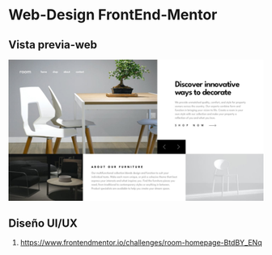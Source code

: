 # Web-Design FrontEnd-Mentor


## Vista previa-web
![Imagen de fondo](design/desktop-design-slide-1.jpg)


## Diseño UI/UX 
1. https://www.frontendmentor.io/challenges/room-homepage-BtdBY_ENq
